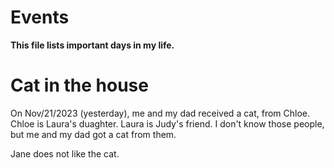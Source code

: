 
# Events
**This file lists important days in my life.**

# Cat in the house
On Nov/21/2023 (yesterday), me and my dad received a cat, from Chloe. Chloe is Laura's duaghter. Laura is Judy's friend. I don't know those people, but me and my dad got a cat from them.

Jane does not like the cat.




